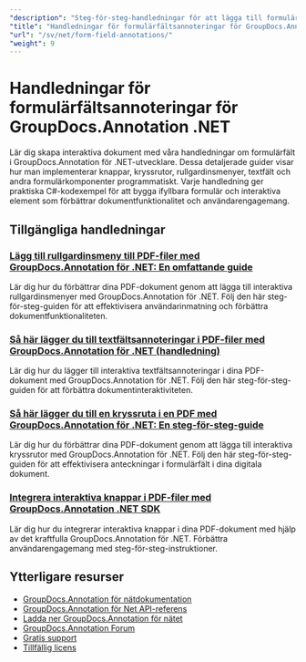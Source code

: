 ```yaml
---
"description": "Steg-för-steg-handledningar för att lägga till formulärfält och interaktiva komponenter i dokument med GroupDocs.Annotation för .NET."
"title": "Handledningar för formulärfältsannoteringar för GroupDocs.Annotation .NET"
"url": "/sv/net/form-field-annotations/"
"weight": 9
---
```


# Handledningar för formulärfältsannoteringar för GroupDocs.Annotation .NET

Lär dig skapa interaktiva dokument med våra handledningar om formulärfält i GroupDocs.Annotation för .NET-utvecklare. Dessa detaljerade guider visar hur man implementerar knappar, kryssrutor, rullgardinsmenyer, textfält och andra formulärkomponenter programmatiskt. Varje handledning ger praktiska C#-kodexempel för att bygga ifyllbara formulär och interaktiva element som förbättrar dokumentfunktionalitet och användarengagemang.

## Tillgängliga handledningar

### [Lägg till rullgardinsmeny till PDF-filer med GroupDocs.Annotation för .NET: En omfattande guide](./add-dropdown-pdf-groupdocs-annotation-net/)
Lär dig hur du förbättrar dina PDF-dokument genom att lägga till interaktiva rullgardinsmenyer med GroupDocs.Annotation för .NET. Följ den här steg-för-steg-guiden för att effektivisera användarinmatning och förbättra dokumentfunktionaliteten.

### [Så här lägger du till textfältsannoteringar i PDF-filer med GroupDocs.Annotation för .NET (handledning)](./add-text-field-annotations-pdf-groupdocs-net/)
Lär dig hur du lägger till interaktiva textfältsannoteringar i dina PDF-dokument med GroupDocs.Annotation för .NET. Följ den här steg-för-steg-guiden för att förbättra dokumentinteraktiviteten.

### [Så här lägger du till en kryssruta i en PDF med GroupDocs.Annotation för .NET: En steg-för-steg-guide](./add-checkbox-pdf-groupdocs-annotation-net/)
Lär dig hur du förbättrar dina PDF-dokument genom att lägga till interaktiva kryssrutor med GroupDocs.Annotation för .NET. Följ den här steg-för-steg-guiden för att effektivisera anteckningar i formulärfält i dina digitala dokument.

### [Integrera interaktiva knappar i PDF-filer med GroupDocs.Annotation .NET SDK](./master-pdf-button-integration-groupdocs-annotation-net/)
Lär dig hur du integrerar interaktiva knappar i dina PDF-dokument med hjälp av det kraftfulla GroupDocs.Annotation för .NET. Förbättra användarengagemang med steg-för-steg-instruktioner.

## Ytterligare resurser

- [GroupDocs.Annotation för nätdokumentation](https://docs.groupdocs.com/annotation/net/)
- [GroupDocs.Annotation för Net API-referens](https://reference.groupdocs.com/annotation/net/)
- [Ladda ner GroupDocs.Annotation för nätet](https://releases.groupdocs.com/annotation/net/)
- [GroupDocs.Annotation Forum](https://forum.groupdocs.com/c/annotation)
- [Gratis support](https://forum.groupdocs.com/)
- [Tillfällig licens](https://purchase.groupdocs.com/temporary-license/)